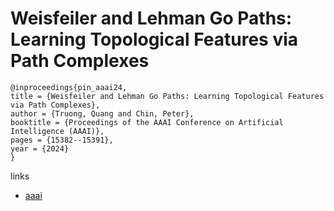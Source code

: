 # Weisfeiler and Lehman Go Paths: Learning Topological Features via Path Complexes

```
@inproceedings{pin_aaai24,
title = {Weisfeiler and Lehman Go Paths: Learning Topological Features via Path Complexes},
author = {Truong, Quang and Chin, Peter},
booktitle = {Proceedings of the AAAI Conference on Artificial Intelligence (AAAI)},
pages = {15382--15391},
year = {2024}
}
```

links
- [aaai](https://ojs.aaai.org/index.php/AAAI/article/view/29463)
